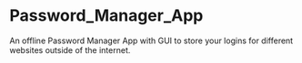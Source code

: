 # Password_Manager_App
An offline Password Manager App with GUI to store your logins for different websites outside of the internet.
